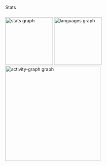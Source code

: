 <p align="left">Stats</p>

###

<div align="left">
  <img src="https://github-readme-stats.vercel.app/api?username=LeoPVaz&hide_title=false&hide_rank=false&show_icons=true&include_all_commits=true&count_private=true&disable_animations=false&theme=kacho_ga&locale=en&hide_border=false&order=1" height="150" alt="stats graph"  />
  <img src="https://github-readme-stats.vercel.app/api/top-langs?username=LeoPVaz&locale=en&hide_title=false&layout=compact&card_width=320&langs_count=5&theme=kacho_ga&hide_border=false&order=2" height="150" alt="languages graph"  />
  <img src="https://github-readme-activity-graph.vercel.app/graph?username=LeoPVaz&radius=16&theme=one-dark&area=true&order=5" height="300" alt="activity-graph graph"  />
</div>

###
